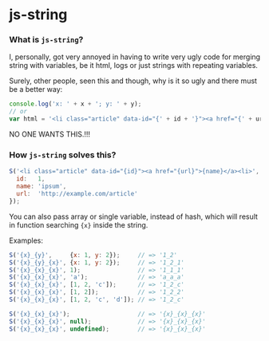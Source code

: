 # js-string


### What is `js-string`?
I, personally, got very annoyed in having to write very
ugly code for merging string with variables, be it html,
logs or just strings with repeating variables.

Surely, other people, seen this and though, why is it
so ugly and there must be a better way:
```javascript
console.log('x: ' + x + '; y: ' + y);
// or
var html = '<li class="article" data-id="{' + id + '}"><a href="{' + url + '}">{' + name + '}</a><li>'
```
NO ONE WANTS THIS.!!!


### How `js-string` solves this?

```javascript
S('<li class="article" data-id="{id}"><a href="{url}">{name}</a><li>', {
  id:   1,
  name: 'ipsum',
  url:  'http://example.com/article'
});
```

You can also pass array or single variable, instead of hash,
which will result in function searching `{x}` inside the string.

Examples:

```javascript
S('{x}_{y}',     {x: 1, y: 2});     // => '1_2'
S('{x}_{y}_{x}', {x: 1, y: 2});     // => '1_2_1'
S('{x}_{x}_{x}', 1);                // => '1_1_1'
S('{x}_{x}_{x}', 'a');              // => 'a_a_a'
S('{x}_{x}_{x}', [1, 2, 'c']);      // => '1_2_c'
S('{x}_{x}_{x}', [1, 2]);           // => '1_2_2'
S('{x}_{x}_{x}', [1, 2, 'c', 'd']); // => '1_2_c'

S('{x}_{x}_{x}');                   // => '{x}_{x}_{x}'
S('{x}_{x}_{x}', null);             // => '{x}_{x}_{x}'
S('{x}_{x}_{x}', undefined);        // => '{x}_{x}_{x}'
```
